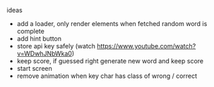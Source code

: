 ideas

- add a loader, only render elements when fetched random word is complete
- add hint button
- store api key safely (watch https://www.youtube.com/watch?v=WDwhJNbWka0)
- keep score, if guessed right generate new word and keep score
- start screen
- remove animation when key char has class of wrong / correct
